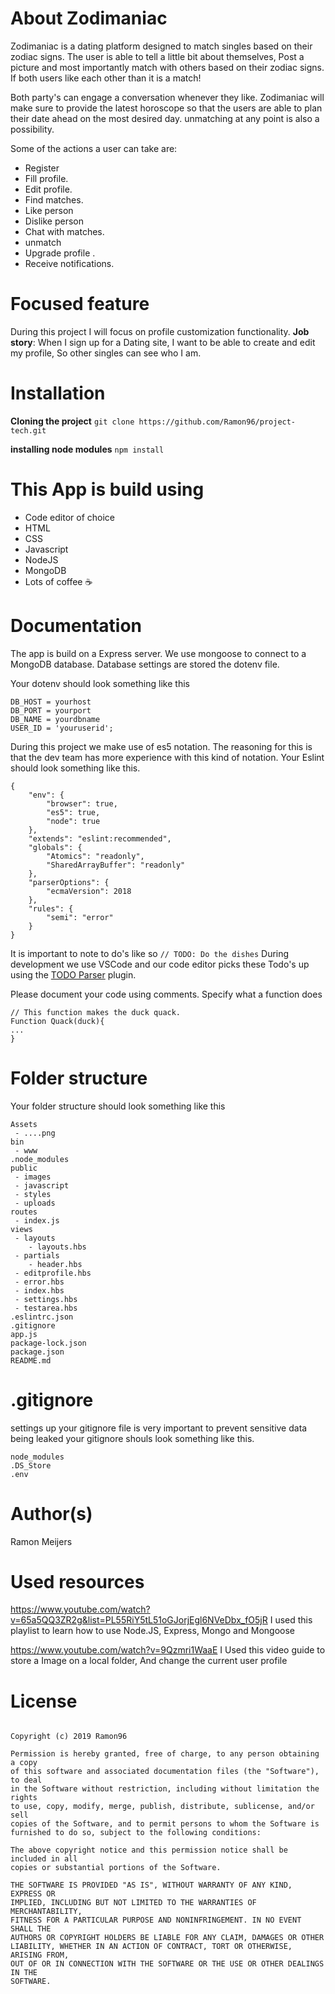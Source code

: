 # About Zodimaniac
Zodimaniac is a dating platform designed to match singles based on their zodiac signs. The user is able to tell a little bit about themselves, Post a picture and most importantly match with others based on their zodiac signs.
If both users like each other than it is a match!

Both party's can engage a conversation whenever they like. Zodimaniac will make sure to provide the latest horoscope so that the users are able to plan their date ahead on the most desired day.
unmatching at any point is also a possibility.

Some of the actions a user can take are: 
* Register
* Fill profile.
* Edit profile.
* Find matches.
* Like person
* Dislike person
* Chat with matches.
* unmatch
* Upgrade profile .
* Receive notifications.

# Focused feature
During this project I will focus on profile customization functionality.
**Job story**: When I sign up for a Dating site, I want to be able to create and edit my profile, So other singles can see who I am.

# Installation

**Cloning the project** 
`git clone https://github.com/Ramon96/project-tech.git `

**installing node modules**
`npm install`

# This App is build using
* Code editor of choice
* HTML
* CSS
* Javascript
* NodeJS
* MongoDB
* Lots of coffee ☕

# Documentation 
The app is build on a Express server. We use mongoose to connect to a MongoDB database.
Database settings are stored the dotenv file.

Your dotenv should look something like this
```
DB_HOST = yourhost
DB_PORT = yourport
DB_NAME = yourdbname
USER_ID = 'youruserid';
```

During this project we make use of es5 notation.
The reasoning for this is that the dev team has more experience with this kind of notation.
Your Eslint should look something like this.
```
{
    "env": {
        "browser": true,
        "es5": true,
        "node": true
    },
    "extends": "eslint:recommended",
    "globals": {
        "Atomics": "readonly",
        "SharedArrayBuffer": "readonly"
    },
    "parserOptions": {
        "ecmaVersion": 2018
    },
    "rules": {
        "semi": "error"
    }
}
```
It is important to note to do's like so
`// TODO: Do the dishes`
During development we use VSCode and our code editor picks these Todo's up using the [TODO Parser](https://marketplace.visualstudio.com/items?itemName=minhthai.vscode-todo-parser) plugin.

Please document your code using comments.
Specify what a function does

```
// This function makes the duck quack.
Function Quack(duck){
...
}

```

# Folder structure
Your folder structure should look something like this
```
Assets
 - ....png
bin
 - www
.node_modules
public
 - images
 - javascript
 - styles
 - uploads
routes
 - index.js
views
 - layouts
    - layouts.hbs
 - partials
    - header.hbs
 - editprofile.hbs
 - error.hbs
 - index.hbs
 - settings.hbs
 - testarea.hbs
.eslintrc.json
.gitignore
app.js
package-lock.json
package.json
README.md

```

# .gitignore
settings up your gitignore file is very important to prevent sensitive data being leaked
your gitignore shouls look something like this.
```
node_modules
.DS_Store
.env
```

# Author(s)
Ramon Meijers

# Used resources
https://www.youtube.com/watch?v=65a5QQ3ZR2g&list=PL55RiY5tL51oGJorjEgl6NVeDbx_fO5jR
I used this playlist to learn how to use Node.JS, Express, Mongo and Mongoose

https://www.youtube.com/watch?v=9Qzmri1WaaE
I Used this video guide to store a Image on a local folder, And change the current user profile

# License
```MIT License

Copyright (c) 2019 Ramon96

Permission is hereby granted, free of charge, to any person obtaining a copy
of this software and associated documentation files (the "Software"), to deal
in the Software without restriction, including without limitation the rights
to use, copy, modify, merge, publish, distribute, sublicense, and/or sell
copies of the Software, and to permit persons to whom the Software is
furnished to do so, subject to the following conditions:

The above copyright notice and this permission notice shall be included in all
copies or substantial portions of the Software.

THE SOFTWARE IS PROVIDED "AS IS", WITHOUT WARRANTY OF ANY KIND, EXPRESS OR
IMPLIED, INCLUDING BUT NOT LIMITED TO THE WARRANTIES OF MERCHANTABILITY,
FITNESS FOR A PARTICULAR PURPOSE AND NONINFRINGEMENT. IN NO EVENT SHALL THE
AUTHORS OR COPYRIGHT HOLDERS BE LIABLE FOR ANY CLAIM, DAMAGES OR OTHER
LIABILITY, WHETHER IN AN ACTION OF CONTRACT, TORT OR OTHERWISE, ARISING FROM,
OUT OF OR IN CONNECTION WITH THE SOFTWARE OR THE USE OR OTHER DEALINGS IN THE
SOFTWARE.
